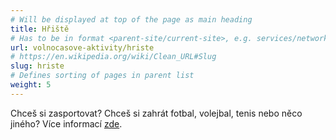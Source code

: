 ```yaml
---
# Will be displayed at top of the page as main heading
title: Hřiště
# Has to be in format <parent-site/current-site>, e.g. services/network (notice missing slash at the beginning)
url: volnocasove-aktivity/hriste
# https://en.wikipedia.org/wiki/Clean_URL#Slug
slug: hriste
# Defines sorting of pages in parent list
weight: 5
---
```


Chceš si zasportovat?
Chceš si zahrát fotbal, volejbal, tenis nebo něco jiného?
Více informací [zde](https://www.suz.cvut.cz/koleje/koleje-podoli#hriste).
